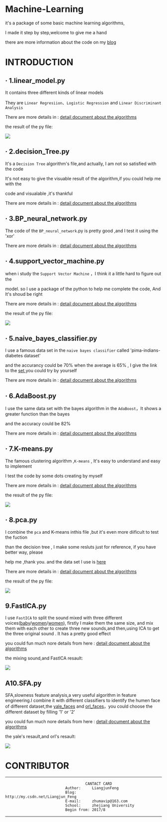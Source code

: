 # Machine-Learning

it's a package of some basic machine learning algorithms,

I made it step by step,welcome to give me a hand

there are more information about the code on my [blog](http://write.blog.csdn.net/postlist)

# INTRODUCTION

## · 1.linear_model.py

It contains three different kinds of linear models

They are `Linear Regresiion`、`Logistic Regression` and `Linear Discriminant Analysis`

There are more details in :  [detail document about the algorithms](http://blog.csdn.net/liangjun_feng/article/details/77758179)

the result of the py file:

![](https://github.com/LiangjunFeng/Machine-Learning/blob/master/pic/linear_model.png)  

## · 2.decision_Tree.py

It's a `Decision Tree` algorithm's file,and actually, I am not so satisfied with the code 

It's not easy to give the visuable result of the algorithm,if you could help me with the

code and visualable ,it's thankful

There are more details in :  [detail document about the algorithms](http://blog.csdn.net/baimafujinji/article/details/51724371)

## · 3.BP_neural_network.py

The code of the `BP_neural_network`.py is pretty good ,and I test it using the 'xor'

There are more details in :  [detail document about the algorithms](http://blog.csdn.net/liangjun_feng/article/details/78016019)

## · 4.support_vector_machine.py

when i study the `Support Vector Machine` ，I think it a little hard to figure out the 

model. so I use a package of the python to help me complete the code,  And It's shoud be right

There are more details in :  [detail document about the algorithms](http://blog.csdn.net/liangjun_feng/article/details/78046526)

the result of the py file:

![](https://github.com/LiangjunFeng/Machine-Learning/blob/master/pic/support%20vector%20machine.png)

## · 5.naive_bayes_classifier.py

I use a famous data set in the `naive bayes classifier` called 'pima-indians-diabetes dataset'

and the accurancy could be 70% when the average is 65% , I give the link to the [set](https://github.com/LiangjunFeng/Machine-Learning/blob/master/pima-indians-diabetes%20dataset),you could try by yourself

There are more details in :  [detail document about the algorithms](http://blog.csdn.net/liangjun_feng/article/details/78057753)

## · 6.AdaBoost.py

I use the same data set with the bayes algorithm in the `AdaBoost`，It shows a greater function than the bayes

and the accuracy could be 82%

There are more details in :  [detail document about the algorithms](http://blog.csdn.net/liangjun_feng/article/details/78123583)

## · 7.K-means.py

The famous clustering algorithm ,`K-means` , It's easy to understand and easy to implement

I test the code by some dots creating by myself

There are more details in :  [detail document about the algorithms](http://blog.csdn.net/Liangjun_Feng/article/details/78154549)

the result of the py file:

![](https://github.com/LiangjunFeng/Machine-Learning/blob/master/pic/k_means.png)

## · 8.pca.py

I combine the `pca` and K-means inthis file ,but it's even more diificult to test the fuction

than the decision tree , I make some resluts just for reference, if you have better way, please 

help me ,thank you. and the data set I use is [here](https://github.com/LiangjunFeng/Machine-Learning/blob/master/Epileptic%20Seizure%20Recognition%20Data%20Set.csv) 

There are more details in :  [detail document about the algorithms](http://blog.csdn.net/watkinsong/article/details/38536463)

the result of the py file:

![](https://github.com/LiangjunFeng/Machine-Learning/blob/master/pic/pca.png)

## 9.FastICA.py
I use `FastICA` to split the sound mixed with three different voices([baby](https://github.com/LiangjunFeng/Machine-Learning/blob/master/pic/ICA/LDC2017S10.scaled.wav)/[women](https://github.com/LiangjunFeng/Machine-Learning/blob/master/pic/ICA/LDC2017S07.clean.wav)/[women](https://github.com/LiangjunFeng/Machine-Learning/blob/master/pic/ICA/LDC93S1.wav)), firstly I make them the same size, and mix them with each other to create three new sounds,and then,using ICA to get the three original sound . It has a pretty good effect

you could fun much nore details from here : [detail document about the algorithms](http://blog.csdn.net/liangjun_feng/article/details/78293613)

the mixing sound,and FastICA resault:

![](https://github.com/LiangjunFeng/Machine-Learning/blob/master/pic/ICA/Res.png)

## A10.SFA.py
SFA,slowness feature analysis,a very useful algorithm in feature engineering.I combine it  with different classifiers to identify the humen face of different dataset,the [yale_faces](https://github.com/LiangjunFeng/Machine-Learning/tree/master/pic/SFA/yale_faces) and [orl_faces](https://github.com/LiangjunFeng/Machine-Learning/tree/master/pic/SFA/orl_faces_full)，you could choose the different dataset by filling '1' or '2'

you could fun much nore details from here : [detail document about the algorithms](http://blog.csdn.net/sichuantzh/article/details/77411464?locationNum=2&fps=1)

the yale's resault,and orl's resault:

![](https://github.com/LiangjunFeng/Machine-Learning/blob/master/pic/SFA/resault.png)



# CONTRIBUTOR

-----------------------------------------------------------------------
                                        CANTACT CARD
                               Author:     LiangjunFeng
                               Blog:       http://my.csdn.net/Liangjun_Feng
                               E-mail:     zhumavip@163.com
                               School:     zhejiang University
                               Begin from: 2017/8
-----------------------------------------------------------------------
